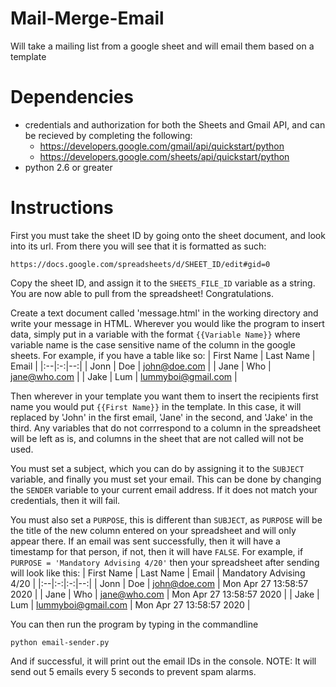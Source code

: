 # Mail-Merge-Email
Will take a mailing list from a google sheet and will email them based on a template

# Dependencies

* credentials and authorization for both the Sheets and Gmail API, and can be recieved by completing the following:
    * https://developers.google.com/gmail/api/quickstart/python
    * https://developers.google.com/sheets/api/quickstart/python
* python 2.6 or greater


# Instructions
First you must take the sheet ID by going onto the sheet document, and look into its url. From there you will see that it is formatted as such:
```
https://docs.google.com/spreadsheets/d/SHEET_ID/edit#gid=0
```

Copy the sheet ID, and assign it to the `SHEETS_FILE_ID` variable as a string. You are now able to pull from the spreadsheet! Congratulations.

Create a text document called 'message.html' in the working directory and write your message in HTML. Wherever you would like the program to insert data, simply put in a variable with the format `{{Variable Name}}` where variable name is the case sensitive name of the column in the google sheets. For example, if you have a table like so:
| First Name  | Last Name  |  Email |
|:--|:-:|--:|
| Jonn  | Doe  | john@doe.com  |
|  Jane | Who  |  jane@who.com |
| Jake  | Lum  | lummyboi@gmail.com  |

Then wherever in your template you want them to insert the recipients first name you would put `{{First Name}}` in the template. In this case, it will replaced by 'John' in the first email, 'Jane' in the second, and 'Jake' in the third. Any variables that do not corrrespond to a column in the spreadsheet will be left as is, and columns in the sheet that are not called will not be used.

You must set a subject, which you can do by assigning it to the `SUBJECT` variable, and finally you must set your email. This can be done by changing the `SENDER` variable to your current email address. If it does not match your credentials, then it will fail.

You must also set a `PURPOSE`, this is different than `SUBJECT`, as `PURPOSE` will be the title of the new column entered on your spreadsheet and will only appear there. If an email was sent successfully, then it will have a timestamp for that person, if not, then it will have `FALSE`. For example, if `PURPOSE = 'Mandatory Advising 4/20'` then your spreadsheet after sending will look like this:
| First Name  | Last Name  |  Email | Mandatory Advising 4/20 |
|:--|:-:|:-:|--:|
| Jonn  | Doe  | john@doe.com  | Mon Apr 27 13:58:57 2020 |
|  Jane | Who  |  jane@who.com | Mon Apr 27 13:58:57 2020 |
| Jake  | Lum  | lummyboi@gmail.com  | Mon Apr 27 13:58:57 2020 |


You can then run the program by typing in the commandline
```
python email-sender.py
```

And if successful, it will print out the email IDs in the console. NOTE: It will send out 5 emails every 5 seconds to prevent spam alarms.
